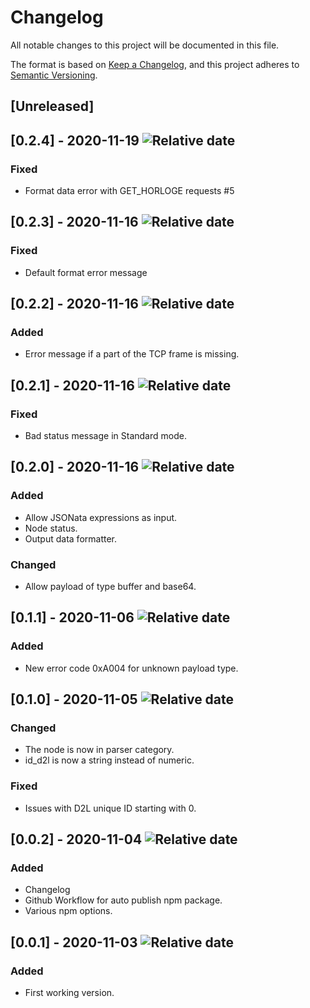 # Changelog

All notable changes to this project will be documented in this file.

The format is based on [Keep a Changelog](https://keepachangelog.com/en/1.0.0/),
and this project adheres to [Semantic Versioning](https://semver.org/spec/v2.0.0.html).

## [Unreleased]

## [0.2.4] - 2020-11-19 ![Relative date](https://img.shields.io/date/1605802829?label=)
### Fixed
- Format data error with GET_HORLOGE requests #5

## [0.2.3] - 2020-11-16 ![Relative date](https://img.shields.io/date/1605556772?label=)
### Fixed
- Default format error message

## [0.2.2] - 2020-11-16 ![Relative date](https://img.shields.io/date/1605546807?label=)
### Added
- Error message if a part of the TCP frame is missing. 

## [0.2.1] - 2020-11-16 ![Relative date](https://img.shields.io/date/1605543464?label=)
### Fixed
- Bad status message in Standard mode.

## [0.2.0] - 2020-11-16 ![Relative date](https://img.shields.io/date/1605541033?label=)
### Added
- Allow JSONata expressions as input.
- Node status.
- Output data formatter.
### Changed
- Allow payload of type buffer and base64.

## [0.1.1] - 2020-11-06 ![Relative date](https://img.shields.io/date/1604690140?label=)
### Added
- New error code 0xA004 for unknown payload type.

## [0.1.0] - 2020-11-05 ![Relative date](https://img.shields.io/date/1604531360?label=)
### Changed
- The node is now in parser category.
- id_d2l is now a string instead of numeric.
### Fixed 
- Issues with D2L unique ID starting with 0.

## [0.0.2] - 2020-11-04 ![Relative date](https://img.shields.io/date/1604504235?label=)
### Added
- Changelog
- Github Workflow for auto publish npm package.
- Various npm options.

## [0.0.1] - 2020-11-03 ![Relative date](https://img.shields.io/date/1604449693?label=)
### Added
- First working version.